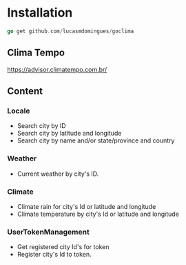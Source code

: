 # Installation

```go 
go get github.com/lucasmdomingues/goclima
```

## Clima Tempo
https://advisor.climatempo.com.br/

## Content

### Locale

* Search city by ID
* Search city by latitude and longitude
* Search city by name and/or state/province and country

### Weather

* Current weather by city's ID.

### Climate 

* Climate rain for city's Id or latitude and longitude
* Climate temperature by city's Id or latitude and longitude

### UserTokenManagement

* Get registered city Id's for token
* Register city's Id to token.
